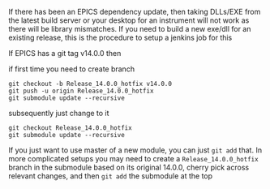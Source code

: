 If there has been an EPICS dependency update, then taking DLLs/EXE from the latest build server or your desktop for an instrument will not work as there will be library mismatches. If you need to build a new exe/dll for an existing release, this is the procedure to setup a jenkins job for this 

If EPICS has a git tag v14.0.0 then

if first time you need to create branch
```
git checkout -b Release_14.0.0_hotfix v14.0.0
git push -u origin Release_14.0.0_hotfix
git submodule update --recursive
```
subsequently just change to it
```
git checkout Release_14.0.0_hotfix
git submodule update --recursive
```
If you just want to use master of a new module, you can just `git add` that. In more complicated setups you may need to create a `Release_14.0.0_hotfix` branch in the submodule based on its original 14.0.0, cherry pick across relevant changes, and then `git add` the submodule at the top
